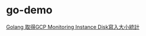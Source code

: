 # go-demo
[Golang 取得GCP Monitoring Instance Disk寫入大小統計](https://matthung0807.blogspot.com/2024/03/go-get-gcp-monitoring-instance-disk-write-bytes-metric-data.html)
